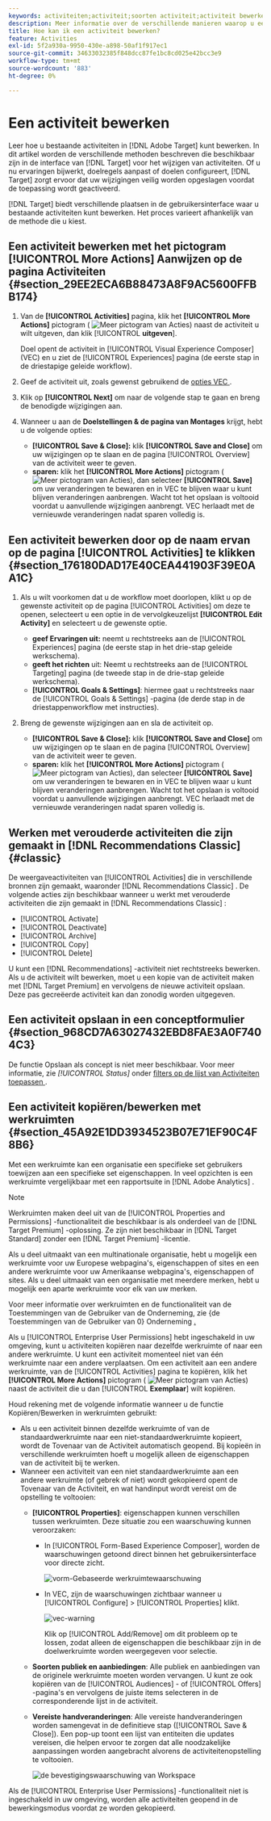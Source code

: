 ```yaml
---
keywords: activiteiten;activiteit;soorten activiteit;activiteit bewerken;activiteit bewerken;bewerken;kopiëren
description: Meer informatie over de verschillende manieren waarop u een bestaande activiteit kunt bewerken.
title: Hoe kan ik een activiteit bewerken?
feature: Activities
exl-id: 5f2a930a-9950-430e-a898-50af1f917ec1
source-git-commit: 34633032385f848dcc87fe1bc8cd025e42bcc3e9
workflow-type: tm+mt
source-wordcount: '883'
ht-degree: 0%

---
```


# Een activiteit bewerken

Leer hoe u bestaande activiteiten in [!DNL Adobe Target] kunt bewerken. In dit artikel worden de verschillende methoden beschreven die beschikbaar zijn in de interface van [!DNL Target] voor het wijzigen van activiteiten. Of u nu ervaringen bijwerkt, doelregels aanpast of doelen configureert, [!DNL Target] zorgt ervoor dat uw wijzigingen veilig worden opgeslagen voordat de toepassing wordt geactiveerd.

[!DNL Target] biedt verschillende plaatsen in de gebruikersinterface waar u bestaande activiteiten kunt bewerken. Het proces varieert afhankelijk van de methode die u kiest.

## Een activiteit bewerken met het pictogram [!UICONTROL More Actions] Aanwijzen op de pagina Activiteiten {#section_29EE2ECA6B88473A8F9AC5600FFBB174}

1. Van de **[!UICONTROL Activities]** pagina, klik het **[!UICONTROL More Actions]** pictogram ( ![ Meer pictogram van Acties ](/help/main/assets/icons/MoreSmall.svg)) naast de activiteit u wilt uitgeven, dan klik [!UICONTROL **uitgeven**].

   Doel opent de activiteit in [!UICONTROL Visual Experience Composer] (VEC) en u ziet de [!UICONTROL Experiences] pagina (de eerste stap in de driestapige geleide workflow).

1. Geef de activiteit uit, zoals gewenst gebruikend de [ opties VEC ](/help/main/c-experiences/c-visual-experience-composer/viztarget-options.md).

1. Klik op **[!UICONTROL Next]** om naar de volgende stap te gaan en breng de benodigde wijzigingen aan.

1. Wanneer u aan de **Doelstellingen &amp; de pagina van Montages** krijgt, hebt u de volgende opties:

   * **[!UICONTROL Save & Close]:** klik **[!UICONTROL Save and Close]** om uw wijzigingen op te slaan en de pagina [!UICONTROL Overview] van de activiteit weer te geven.
   * **sparen:** klik het **[!UICONTROL More Actions]** pictogram ( ![ Meer pictogram van Acties ](/help/main/assets/icons/MoreSmallListVert.svg)), dan selecteer **[!UICONTROL Save]** om uw veranderingen te bewaren en in VEC te blijven waar u kunt blijven veranderingen aanbrengen. Wacht tot het opslaan is voltooid voordat u aanvullende wijzigingen aanbrengt. VEC herlaadt met de vernieuwde veranderingen nadat sparen volledig is.

## Een activiteit bewerken door op de naam ervan op de pagina [!UICONTROL Activities] te klikken {#section_176180DAD17E40CEA441903F39E0AA1C}

1. Als u wilt voorkomen dat u de workflow moet doorlopen, klikt u op de gewenste activiteit op de pagina [!UICONTROL Activities] om deze te openen, selecteert u een optie in de vervolgkeuzelijst **[!UICONTROL Edit Activity]** en selecteert u de gewenste optie.

   * **geef Ervaringen uit:** neemt u rechtstreeks aan de [!UICONTROL Experiences] pagina (de eerste stap in het drie-stap geleide werkschema).
   * **geeft het richten** uit: Neemt u rechtstreeks aan de [!UICONTROL Targeting] pagina (de tweede stap in de drie-stap geleide werkschema).
   * **[!UICONTROL Goals & Settings]**: hiermee gaat u rechtstreeks naar de [!UICONTROL Goals & Settings] -pagina (de derde stap in de driestappenworkflow met instructies).

1. Breng de gewenste wijzigingen aan en sla de activiteit op.

   * **[!UICONTROL Save & Close]:** klik **[!UICONTROL Save and Close]** om uw wijzigingen op te slaan en de pagina [!UICONTROL Overview] van de activiteit weer te geven.
   * **sparen:** klik het **[!UICONTROL More Actions]** pictogram ( ![ Meer pictogram van Acties ](/help/main/assets/icons/MoreSmallListVert.svg)), dan selecteer **[!UICONTROL Save]** om uw veranderingen te bewaren en in VEC te blijven waar u kunt blijven veranderingen aanbrengen. Wacht tot het opslaan is voltooid voordat u aanvullende wijzigingen aanbrengt. VEC herlaadt met de vernieuwde veranderingen nadat sparen volledig is.

## Werken met verouderde activiteiten die zijn gemaakt in [!DNL Recommendations Classic] {#classic}

De weergaveactiviteiten van [!UICONTROL Activities] die in verschillende bronnen zijn gemaakt, waaronder [!DNL Recommendations Classic] . De volgende acties zijn beschikbaar wanneer u werkt met verouderde activiteiten die zijn gemaakt in [!DNL Recommendations Classic] :

* [!UICONTROL Activate]
* [!UICONTROL Deactivate]
* [!UICONTROL Archive]
* [!UICONTROL Copy]
* [!UICONTROL Delete]

U kunt een [!DNL Recommendations] -activiteit niet rechtstreeks bewerken. Als u de activiteit wilt bewerken, moet u een kopie van de activiteit maken met [!DNL Target Premium] en vervolgens de nieuwe activiteit opslaan. Deze pas gecreëerde activiteit kan dan zonodig worden uitgegeven.

## Een activiteit opslaan in een conceptformulier {#section_968CD7A63027432EBD8FAE3A0F7404C3}

De functie Opslaan als concept is niet meer beschikbaar. Voor meer informatie, zie *[!UICONTROL Status]* onder [ filters op de lijst van Activiteiten toepassen ](/help/main/c-activities/activities.md#filters).

## Een activiteit kopiëren/bewerken met werkruimten {#section_45A92E1DD3934523B07E71EF90C4F8B6}

Met een werkruimte kan een organisatie een specifieke set gebruikers toewijzen aan een specifieke set eigenschappen. In veel opzichten is een werkruimte vergelijkbaar met een rapportsuite in [!DNL Adobe Analytics] .

>[!NOTE]
>
>Werkruimten maken deel uit van de [!UICONTROL Properties and Permissions] -functionaliteit die beschikbaar is als onderdeel van de [!DNL Target Premium] -oplossing. Ze zijn niet beschikbaar in [!DNL Target Standard] zonder een [!DNL Target Premium] -licentie.

Als u deel uitmaakt van een multinationale organisatie, hebt u mogelijk een werkruimte voor uw Europese webpagina&#39;s, eigenschappen of sites en een andere werkruimte voor uw Amerikaanse webpagina&#39;s, eigenschappen of sites. Als u deel uitmaakt van een organisatie met meerdere merken, hebt u mogelijk een aparte werkruimte voor elk van uw merken.

Voor meer informatie over werkruimten en de functionaliteit van de Toestemmingen van de Gebruiker van de Onderneming, zie {de Toestemmingen van de Gebruiker van 0} Onderneming [.](/help/main/administrating-target/c-user-management/property-channel/property-channel.md#concept_E396B16FA2024ADBA27BC056138F9838)

Als u [!UICONTROL Enterprise User Permissions] hebt ingeschakeld in uw omgeving, kunt u activiteiten kopiëren naar dezelfde werkruimte of naar een andere werkruimte. U kunt een activiteit momenteel niet van één werkruimte naar een andere verplaatsen. Om een activiteit aan een andere werkruimte, van de [!UICONTROL Activities] pagina te kopiëren, klik het **[!UICONTROL More Actions]** pictogram ( ![ Meer pictogram van Acties ](/help/main/assets/icons/MoreSmall.svg)) naast de activiteit die u dan [!UICONTROL **Exemplaar**] wilt kopiëren.

Houd rekening met de volgende informatie wanneer u de functie Kopiëren/Bewerken in werkruimten gebruikt:

* Als u een activiteit binnen dezelfde werkruimte of van de standaardwerkruimte naar een niet-standaardwerkruimte kopieert, wordt de Tovenaar van de Activiteit automatisch geopend. Bij kopieën in verschillende werkruimten hoeft u mogelijk alleen de eigenschappen van de activiteit bij te werken.
* Wanneer een activiteit van een niet standaardwerkruimte aan een andere werkruimte (of gebrek of niet) wordt gekopieerd opent de Tovenaar van de Activiteit, en wat handinput wordt vereist om de opstelling te voltooien:
   * **[!UICONTROL Properties]**: eigenschappen kunnen verschillen tussen werkruimten. Deze situatie zou een waarschuwing kunnen veroorzaken:

      * In [!UICONTROL Form-Based Experience Composer], worden de waarschuwingen getoond direct binnen het gebruikersinterface voor directe zicht.

        ![ vorm-Gebaseerde werkruimtewaarschuwing ](/help/main/c-activities/assets/form-based-warning.png)

      * In VEC, zijn de waarschuwingen zichtbaar wanneer u [!UICONTROL Configure] > [!UICONTROL Properties] klikt.

        ![ vec-warning ](/help/main/c-activities/assets/vec-warning.png)

        Klik op [!UICONTROL Add/Remove] om dit probleem op te lossen, zodat alleen de eigenschappen die beschikbaar zijn in de doelwerkruimte worden weergegeven voor selectie.

   * **Soorten publiek en aanbiedingen**: Alle publiek en aanbiedingen van de originele werkruimte moeten worden vervangen. U kunt ze ook kopiëren van de [!UICONTROL Audiences] - of [!UICONTROL Offers] -pagina&#39;s en vervolgens de juiste items selecteren in de corresponderende lijst in de activiteit.

   * **Vereiste handveranderingen**: Alle vereiste handveranderingen worden samengevat in de definitieve stap ([!UICONTROL Save & Close]). Een pop-up toont een lijst van entiteiten die updates vereisen, die helpen ervoor te zorgen dat alle noodzakelijke aanpassingen worden aangebracht alvorens de activiteitenopstelling te voltooien.

     ![ de bevestigingswaarschuwing van Workspace ](/help/main/c-activities/assets/work-space-validation.png)

Als de [!UICONTROL Enterprise User Permissions] -functionaliteit niet is ingeschakeld in uw omgeving, worden alle activiteiten geopend in de bewerkingsmodus voordat ze worden gekopieerd.